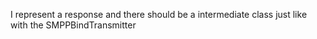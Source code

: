 I represent a response and there should be a intermediate
    class just like with the SMPPBindTransmitter